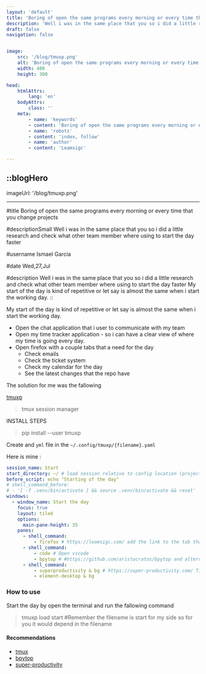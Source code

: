 ```yaml
---
layout: 'default'
title: 'Boring of open the same programs every morning or every time that you change projects? Giessen Wetzlar developers'
description: 'Well i was in the same place that you so i did a little research and check what other team member where using to start the day faster. Giessen Wetzlar developers '
draft: false
navigation: false


image:  
    src: '/blog/tmuxp.png'  
    alt: 'Boring of open the same programs every morning or every time that you change projects? Giessen Wetzlar developers'  
    width: 400  
    height: 300

head:
    htmlAttrs:
        lang: 'en'
    bodyAttrs:
        class: ''
    meta:
        - name: 'keywords' 
        - content: 'Boring of open the same programs every morning or every time that you change projects? Giessen Wetzlar developers'
        - name: 'robots'
        - content: 'index, follow'    
        - name: 'author'      
        - content: 'Leamsigc'

---
```




::blogHero
---
imageUrl: '/blog/tmuxp.png'

---

#title
Boring of open the same programs every morning or every time that you change projects

#descriptionSmall
Well i was in the same place that you so i did a little research and check what other team member where using to start the day faster

#username
Ismael Garcia

#date
Wed,27,Jul


#description
Well i was in the same place that you so i did a little research and check what other team member where using to start the day faster
My start of the day is kind of repetitive or let say is almost the same when i start the working day.
::


My start of the day is kind of repetitive or let say is almost the same when i start the working day.

- Open the chat application that i user to communicate with my team
- Open my time tracker application - so i can have a clear view of where my time is going every day.
- Open firefox with a couple tabs that a need for the day
  - Check emails
  - Check the ticket system
  - Check my calendar for the day
  - See the latest changes that the repo have

The solution for me was the fallowing

[tmuxp](https://github.com/tmux-python/tmuxp)

> tmux session manager

INSTALL STEPS

> pip install --user tmuxp

Create and `yml` file in the `~/.config/tmuxp/{filename}.yaml`

Here is mine :

```yaml
session_name: Start
start_directory: ~/ # load session relative to config location (project root).
before_script: echo "Starting of the day"
# shell_command_before:
# - '[ -f .venv/bin/activate ] && source .venv/bin/activate && reset'
windows:
  - window_name: Start the day
    focus: true
    layout: tiled
    options:
      main-pane-height: 35
    panes:
      - shell_command:
          - firefox # https://leamsigc.com/ add the link to the tab that firefox sould open
      - shell_command:
          - code # Open vscode
          - bpytop # #https://github.com/aristocratos/bpytop and alternative to htop
      - shell_command:
          - superproductivity & bg # https://super-productivity.com/ Time tricker
          - element-desktop & bg
```

### How to use

Start the day by open the terminal and run the fallowing command

> tmuxp load start #Remember the filename is start for my side so for you it would depend in the filename

#### Recommendations

- [tmux](https://github.com/tmux/tmux)
- [bpytop](https://github.com/aristocratos/bpytop)
- [super-productivity](https://super-productivity.com/)
